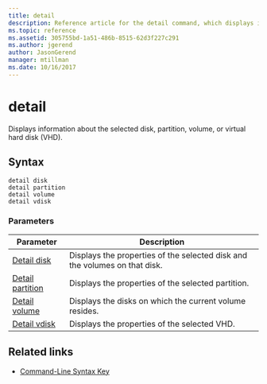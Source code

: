 ```yaml
---
title: detail
description: Reference article for the detail command, which displays information about the selected disk, partition, volume, or virtual hard disk (VHD).
ms.topic: reference
ms.assetid: 305755bd-1a51-486b-8515-62d3f227c291
ms.author: jgerend
author: JasonGerend
manager: mtillman
ms.date: 10/16/2017
---
```


# detail

Displays information about the selected disk, partition, volume, or virtual hard disk (VHD).

## Syntax

```
detail disk
detail partition
detail volume
detail vdisk
```

### Parameters

| Parameter | Description |
| --------- | ----------- |
| [Detail disk](detail-disk.md) | Displays the properties of the selected disk and the volumes on that disk. |
| [Detail partition](detail-partition.md) | Displays the properties of the selected partition. |
| [Detail volume](detail-volume.md) | Displays the disks on which the current volume resides. |
| [Detail vdisk](detail-vdisk.md) | Displays the properties of the selected VHD. |

## Related links

- [Command-Line Syntax Key](command-line-syntax-key.md)
